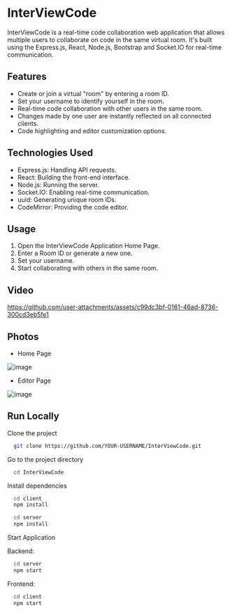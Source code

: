 # InterViewCode
InterViewCode is a real-time code collaboration web application that allows multiple users to collaborate on code in the same virtual room. It's built using the Express.js, React, Node.js, Bootstrap and Socket.IO for real-time communication.

## Features
- Create or join a virtual "room" by entering a room ID.
- Set your username to identify yourself in the room.
- Real-time code collaboration with other users in the same room.
- Changes made by one user are instantly reflected on all connected clients.
- Code highlighting and editor customization options.


## Technologies Used
- Express.js: Handling API requests.
- React: Building the front-end interface.
- Node.js: Running the server.
- Socket.IO: Enabling real-time communication.
- uuid: Generating unique room IDs.
- CodeMirror: Providing the code editor.


## Usage
1. Open the InterViewCode Application Home Page.
2. Enter a Room ID or generate a new one.
3. Set your username.
4. Start collaborating with others in the same room.

## Video

https://github.com/user-attachments/assets/c99dc3bf-0161-46ad-8736-300cd3eb5fe1

## Photos

- Home Page

![image](https://github.com/user-attachments/assets/e092c578-ea83-4ca0-9beb-eec1500cdc53)


- Editor Page

![image](https://github.com/user-attachments/assets/7dcef189-b242-4880-98e6-7667bcfe0a56)


## Run Locally

Clone the project

```bash
  git clone https://github.com/YOUR-USERNAME/InterViewCode.git
```

Go to the project directory

```bash
  cd InterViewCode
```

Install dependencies

```bash
  cd client
  npm install
```

```bash
  cd server
  npm install
```

Start Application

Backend:
```bash
  cd server
  npm start
```

Frontend:
```bash
  cd client
  npm start
```

